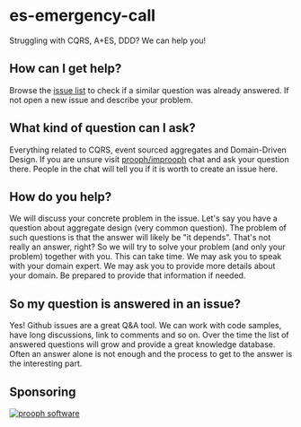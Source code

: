 # es-emergency-call
Struggling with CQRS, A+ES, DDD? We can help you!

## How can I get help?

Browse the [issue list](https://github.com/proophsoftware/es-emergency-call/issues) to check if a similar question was already answered. If not open a new issue and describe your problem.  

## What kind of question can I ask?

Everything related to CQRS, event sourced aggregates and Domain-Driven Design. If you are unsure visit [prooph/improoph](https://gitter.im/prooph/improoph) chat and ask your question there. People in the chat will tell you if it is worth to create an issue here.

## How do you help?

We will discuss your concrete problem in the issue. Let's say you have a question about aggregate design (very common question). The problem of such questions is that the answer will likely be "it depends". That's not really an answer, right?
So we will try to solve your problem (and only your problem) together with you. This can take time. We may ask you to speak with your domain expert. We may ask you to provide more details about your domain. Be prepared to provide that information if needed.

## So my question is answered in an issue?

Yes! Github issues are a great Q&A tool. We can work with code samples, have long discussions, link to comments and so on. Over the time the list of answered questions will grow and provide a great knowledge database. Often an answer alone is not enough and the process to get to the answer is the interesting part.


## Sponsoring
[![prooph software](https://github.com/codeliner/php-ddd-cargo-sample/blob/master/docs/assets/prooph-software-logo.png)](http://prooph.de)
